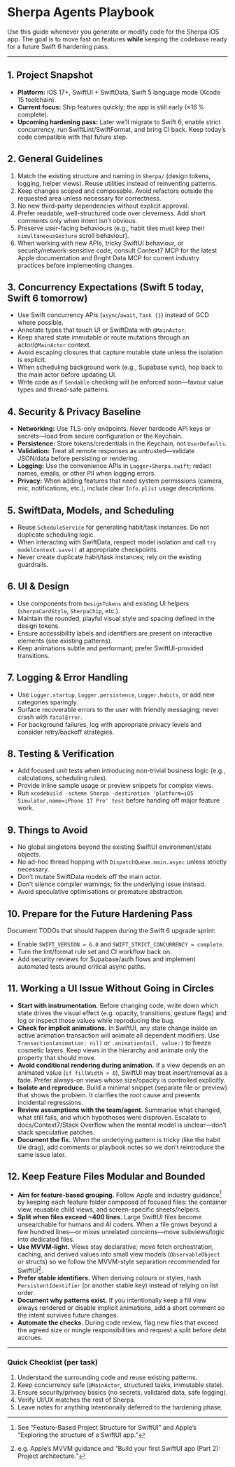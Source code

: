 # Sherpa Agents Playbook

Use this guide whenever you generate or modify code for the Sherpa iOS app. The goal is to move fast on features **while** keeping the codebase ready for a future Swift 6 hardening pass.

---

## 1. Project Snapshot
- **Platform:** iOS 17+, SwiftUI + SwiftData, Swift 5 language mode (Xcode 15 toolchain).
- **Current focus:** Ship features quickly; the app is still early (≈18 % complete).
- **Upcoming hardening pass:** Later we’ll migrate to Swift 6, enable strict concurrency, run SwiftLint/SwiftFormat, and bring CI back. Keep today’s code compatible with that future step.

## 2. General Guidelines
1. Match the existing structure and naming in `Sherpa/` (design tokens, logging, helper views). Reuse utilities instead of reinventing patterns.
2. Keep changes scoped and composable. Avoid refactors outside the requested area unless necessary for correctness.
3. No new third-party dependencies without explicit approval.
4. Prefer readable, well-structured code over cleverness. Add short comments only when intent isn’t obvious.
5. Preserve user-facing behaviours (e.g., habit tiles must keep their `simultaneousGesture` scroll behaviour).
6. When working with new APIs, tricky SwiftUI behaviour, or security/network-sensitive code, consult Context7 MCP for the latest Apple documentation and Bright Data MCP for current industry practices before implementing changes.

## 3. Concurrency Expectations (Swift 5 today, Swift 6 tomorrow)
- Use Swift concurrency APIs (`async`/`await`, `Task {}`) instead of GCD where possible.
- Annotate types that touch UI or SwiftData with `@MainActor`.
- Keep shared state immutable or route mutations through an actor/`@MainActor` context.
- Avoid escaping closures that capture mutable state unless the isolation is explicit.
- When scheduling background work (e.g., Supabase sync), hop back to the main actor before updating UI.
- Write code as if `Sendable` checking will be enforced soon—favour value types and thread-safe patterns.

## 4. Security & Privacy Baseline
- **Networking:** Use TLS-only endpoints. Never hardcode API keys or secrets—load from secure configuration or the Keychain.
- **Persistence:** Store tokens/credentials in the Keychain, not `UserDefaults`.
- **Validation:** Treat all remote responses as untrusted—validate JSON/data before persisting or rendering.
- **Logging:** Use the convenience APIs in `Logger+Sherpa.swift`; redact names, emails, or other PII when logging errors.
- **Privacy:** When adding features that need system permissions (camera, mic, notifications, etc.), include clear `Info.plist` usage descriptions.

## 5. SwiftData, Models, and Scheduling
- Reuse `ScheduleService` for generating habit/task instances. Do not duplicate scheduling logic.
- When interacting with SwiftData, respect model isolation and call `try modelContext.save()` at appropriate checkpoints.
- Never create duplicate habit/task instances; rely on the existing guardrails.

## 6. UI & Design
- Use components from `DesignTokens` and existing UI helpers (`sherpaCardStyle`, `SherpaChip`, etc.).
- Maintain the rounded, playful visual style and spacing defined in the design tokens.
- Ensure accessibility labels and identifiers are present on interactive elements (see existing patterns).
- Keep animations subtle and performant; prefer SwiftUI-provided transitions.

## 7. Logging & Error Handling
- Use `Logger.startup`, `Logger.persistence`, `Logger.habits`, or add new categories sparingly.
- Surface recoverable errors to the user with friendly messaging; never crash with `fatalError`.
- For background failures, log with appropriate privacy levels and consider retry/backoff strategies.

## 8. Testing & Verification
- Add focused unit tests when introducing non-trivial business logic (e.g., calculations, scheduling rules).
- Provide inline sample usage or preview snippets for complex views.
- Run `xcodebuild -scheme Sherpa -destination 'platform=iOS Simulator,name=iPhone 17 Pro' test` before handing off major feature work.

## 9. Things to Avoid
- No global singletons beyond the existing SwiftUI environment/state objects.
- No ad-hoc thread hopping with `DispatchQueue.main.async` unless strictly necessary.
- Don’t mutate SwiftData models off the main actor.
- Don’t silence compiler warnings; fix the underlying issue instead.
- Avoid speculative optimisations or premature abstraction.

## 10. Prepare for the Future Hardening Pass
Document TODOs that should happen during the Swift 6 upgrade sprint:
- Enable `SWIFT_VERSION = 6.0` and `SWIFT_STRICT_CONCURRENCY = complete`.
- Turn the lint/format rule set and CI workflow back on.
- Add security reviews for Supabase/auth flows and implement automated tests around critical async paths.

## 11. Working a UI Issue Without Going in Circles
- **Start with instrumentation.** Before changing code, write down which state drives the visual effect (e.g. opacity, transitions, gesture flags) and log or inspect those values while reproducing the bug.
- **Check for implicit animations.** In SwiftUI, any state change inside an active animation transaction will animate all dependent modifiers. Use `Transaction(animation: nil)` or `.animation(nil, value:)` to freeze cosmetic layers. Keep views in the hierarchy and animate only the property that should move.
- **Avoid conditional rendering during animation.** If a view depends on an animated value (`if fillWidth > 0`), SwiftUI may treat insert/removal as a fade. Prefer always-on views whose size/opacity is controlled explicitly.
- **Isolate and reproduce.** Build a minimal snippet (separate file or preview) that shows the problem. It clarifies the root cause and prevents incidental regressions.
- **Review assumptions with the team/agent.** Summarise what changed, what still fails, and which hypotheses were disproven. Escalate to docs/Context7/Stack Overflow when the mental model is unclear—don’t stack speculative patches.
- **Document the fix.** When the underlying pattern is tricky (like the habit tile drag), add comments or playbook notes so we don’t reintroduce the same issue later.

## 12. Keep Feature Files Modular and Bounded
- **Aim for feature-based grouping.** Follow Apple and industry guidance[^swiftui-structure] by keeping each feature folder composed of focused files: the container view, reusable child views, and screen-specific sheets/helpers.
- **Split when files exceed ~400 lines.** Large SwiftUI files become unsearchable for humans and AI coders. When a file grows beyond a few hundred lines—or mixes unrelated concerns—move subviews/logic into dedicated files.
- **Use MVVM-light.** Views stay declarative; move fetch orchestration, caching, and derived values into small view models (`ObservableObject` or structs) so we follow the MVVM-style separation recommended for SwiftUI[^mvvm].
- **Prefer stable identifiers.** When deriving colours or styles, hash `PersistentIdentifier` (or another stable key) instead of relying on list order.
- **Document why patterns exist.** If you intentionally keep a fill view always rendered or disable implicit animations, add a short comment so the intent survives future changes.
- **Automate the checks.** During code review, flag new files that exceed the agreed size or mingle responsibilities and request a split before debt accrues.

[^swiftui-structure]: See “Feature-Based Project Structure for SwiftUI” and Apple’s “Exploring the structure of a SwiftUI app.”
[^mvvm]: e.g. Apple’s MVVM guidance and “Build your first SwiftUI app (Part 2): Project architecture.”

---

### Quick Checklist (per task)
1. Understand the surrounding code and reuse existing patterns.
2. Keep concurrency safe (`@MainActor`, structured tasks, immutable state).
3. Ensure security/privacy basics (no secrets, validated data, safe logging).
4. Verify UI/UX matches the rest of Sherpa.
5. Leave notes for anything intentionally deferred to the hardening phase.
